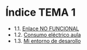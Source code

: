 # Índice TEMA 1
  - 1.1. [Enlace NO FUNCIONAL]()
  - 1.2. [Consumo eléctrico aula](./ConsumoElectricoAula/)
  - 1.3. [Mi entorno de desarollo](./MiEntornoDeDesarollo/)